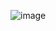 ![image](https://user-images.githubusercontent.com/80039707/206917790-2bb4f0b4-8f73-4df2-af1e-e2625baf362d.png)
